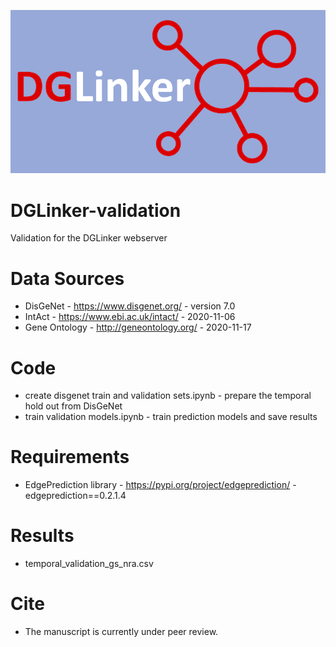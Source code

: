 
![DGLinker logo](https://github.com/KHP-Informatics/DGLinker-validation/blob/main/dglinker_logo_001_small.jpg)

# DGLinker-validation
Validation for the DGLinker webserver

# Data Sources
* DisGeNet - https://www.disgenet.org/ - version 7.0
* IntAct - https://www.ebi.ac.uk/intact/ - 2020-11-06
* Gene Ontology - http://geneontology.org/ - 2020-11-17

# Code
* create disgenet train and validation sets.ipynb - prepare the temporal hold out from DisGeNet
* train validation models.ipynb - train prediction models and save results

# Requirements
* EdgePrediction library - https://pypi.org/project/edgeprediction/ - edgeprediction==0.2.1.4

# Results
* temporal_validation_gs_nra.csv

# Cite
* The manuscript is currently under peer review.